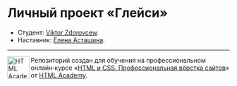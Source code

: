 # Личный проект «Глейси»

* Студент: [Viktor Zdorovcew](https://up.htmlacademy.ru/htmlcss/30/user/1507737).
* Наставник: [Елена Асташина](https://htmlacademy.ru/profile/helen_astashina).

---

<a href="https://htmlacademy.ru/intensive/htmlcss"><img align="left" width="50" height="50" alt="HTML Academy" src="https://up.htmlacademy.ru/static/img/intensive/htmlcss/logo-for-github-2.png"></a>

Репозиторий создан для обучения на профессиональном онлайн‑курсе «[HTML и CSS. Профессиональная вёрстка сайтов](https://htmlacademy.ru/intensive/htmlcss)» от [HTML Academy](https://htmlacademy.ru).

